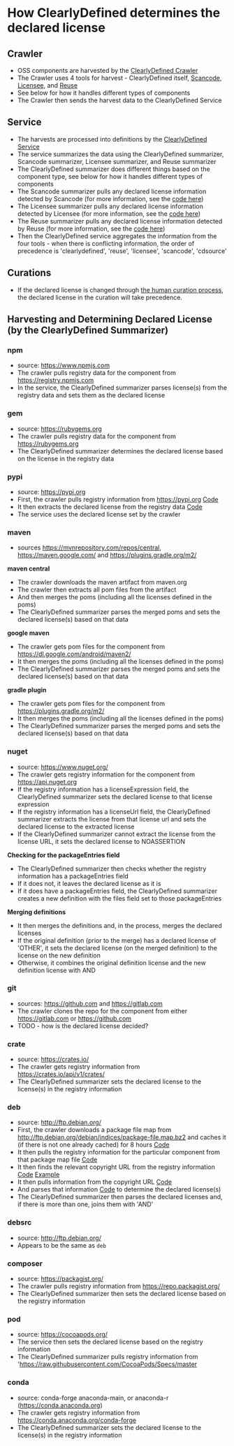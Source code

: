 # How ClearlyDefined determines the declared license

## Crawler
* OSS components are harvested by the [ClearlyDefined Crawler](https://github.com/clearlydefined/crawler)
* The Crawler uses 4 tools for harvest - ClearlyDefined itself, [Scancode](https://scancode-toolkit.readthedocs.io/en/latest/getting-started/home.html), [Licensee](https://github.com/licensee/licensee), and [Reuse](https://reuse.software/)
* See below for how it handles different types of components
* The Crawler then sends the harvest data to the ClearlyDefined Service

## Service
* The harvests are processed into definitions by the [ClearlyDefined Service](https://github.com/clearlydefined/service/tree/9e0a677a74c36c6ea276c4548b520b7c91db05ce)
* The service summarizes the data using the ClearlyDefined summarizer, Scancode summarizer, Licensee summarizer, and Reuse summarizer
* The ClearlyDefined summarizer does different things based on the component type, see below for how it handles different types of components
* The Scancode summarizer pulls any declared license information detected by Scancode (for more information, see the [code here](https://github.com/clearlydefined/service/blob/2d1e52caf5c07c3b6ef2565b5b77f1b677c82033/providers/summary/scancode.js))
* The Licensee summarizer pulls any declared license information detected by Licensee (for more information, see the [code here](https://github.com/clearlydefined/service/blob/master/providers/summary/licensee.js))
* The Reuse summarizer pulls any declared license information detected by Reuse (for more information, see the [code here](https://github.com/clearlydefined/service/blob/master/providers/summary/reuse.js))
* Then the ClearlyDefined service aggregates the information from the four tools - when there is conflicting information, the order of precedence is 'clearlydefined', 'reuse', 'licensee', 'scancode', 'cdsource'

## Curations
* If the declared license is changed through [the human curation process](https://github.com/clearlydefined/clearlydefined/blob/master/docs/curation-guidelines.md), the declared license in the curation will take precedence.

## Harvesting and Determining Declared License (by the ClearlyDefined Summarizer)

### npm
* source: https://www.npmjs.com
* The crawler pulls registry data for the component from https://registry.npmjs.com
* In the service, the ClearlyDefined summarizer parses license(s) from the registry data and sets them as the declared license

### gem
* source: https://rubygems.org
* The crawler pulls registry data for the component from https://rubygems.org
* The ClearlyDefined summarizer determines the declared license based on the license in the registry data

### pypi
* source: https://pypi.org
* First, the crawler pulls registry information from https://pypi.org [Code](https://github.com/clearlydefined/crawler/blob/f461b2358fbde130bcc5d183de01a4212c4cd66d/providers/fetch/pypiFetch.js#L42)
* It then extracts the declared license from the registry data [Code](https://github.com/clearlydefined/crawler/blob/f461b2358fbde130bcc5d183de01a4212c4cd66d/providers/fetch/pypiFetch.js#L71)
* The service uses the declared license set by the crawler

### maven
* sources https://mvnrepository.com/repos/central, https://maven.google.com/ and https://plugins.gradle.org/m2/

**maven central**

* The crawler downloads the maven artifact from maven.org
* The crawler then extracts all pom files from the artifact
* And then merges the poms (including all the licenses defined in the poms)
* The ClearlyDefined summarizer parses the merged poms and sets the declared license(s) based on that data

**google maven**

* The crawler gets pom files for the component from https://dl.google.com/android/maven2/
* It then merges the poms (including all the licenses defined in the poms)
* The ClearlyDefined summarizer parses the merged poms and sets the declared license(s) based on that data

**gradle plugin**

* The crawler gets pom files for the component from https://plugins.gradle.org/m2/
* It then merges the poms (including all the licenses defined in the poms)
* The ClearlyDefined summarizer parses the merged poms and sets the declared license(s) based on that data

### nuget
* source: https://www.nuget.org/
* The crawler gets registry information for the component from https://api.nuget.org
* If the registry information has a licenseExpression field, the ClearlyDefined summarizer sets the declared license to that license expression
* If the registry information has a licenseUrl field, the ClearlyDefined summarizer extracts the license from that license url and sets the declared license to the extracted license
* If the ClearlyDefined summarizer cannot extract the license from the license URL, it sets the declared license to NOASSERTION

**Checking for the packageEntries field**

* The ClearlyDefined summarizer then checks whether the registry information has a packageEntries field
* If it does not, it leaves the declared license as it is
* If it does have a packageEntries field, the ClearlyDefined summarizer creates a new definition with the files field set to those packageEntries

**Merging definitions**

* It then merges the definitions and, in the process, merges the declared licenses
* If the original definition (prior to the merge) has a declared license of 'OTHER', it sets the declared license (on the merged definition) to the license on the new definition 
* Otherwise, it combines the original definition license and the new definition license with AND

### git
* sources: https://github.com and https://gitlab.com
* The crawler clones the repo for the component from either https://gitlab.com or https://github.com
* TODO - how is the declared license decided?

### crate
* source: https://crates.io/
* The crawler gets registry information from https://crates.io/api/v1/crates/
* The ClearlyDefined summarizer sets the declared license to the license(s) in the registry information

### deb
* source: http://ftp.debian.org/
* First, the crawler downloads a package file map from http://ftp.debian.org/debian/indices/package-file.map.bz2 and caches it (if there is not one already cached) for 8 hours [Code](https://github.com/clearlydefined/crawler/blob/f461b2358fbde130bcc5d183de01a4212c4cd66d/providers/fetch/debianFetch.js#L87)
* It then pulls the registry information for the particular component from that package map file [Code](https://github.com/clearlydefined/crawler/blob/f461b2358fbde130bcc5d183de01a4212c4cd66d/providers/fetch/debianFetch.js#L114)
* It then finds the relevant copyright URL from the registry information [Code](https://github.com/clearlydefined/crawler/blob/f461b2358fbde130bcc5d183de01a4212c4cd66d/providers/fetch/debianFetch.js#L295) [Example](https://metadata.ftp-master.debian.org/changelogs/main/0/0ad-data/0ad-data_0.0.17-1_copyright)
* It then pulls information from the copyright URL [Code](https://github.com/clearlydefined/crawler/blob/f461b2358fbde130bcc5d183de01a4212c4cd66d/providers/fetch/debianFetch.js#L306)
* And parses that information [Code](https://github.com/clearlydefined/crawler/blob/f461b2358fbde130bcc5d183de01a4212c4cd66d/providers/fetch/debianFetch.js#L320) to determine the declared license(s)
* The ClearlyDefined summarizer then parses the declared licenses and, if there is more than one, joins them with 'AND'

### debsrc
* source: http://ftp.debian.org/
* Appears to be the same as `deb`

### composer
* source: https://packagist.org/
* The crawler pulls registry information from https://repo.packagist.org/
* The ClearlyDefined summarizer then sets the declared license based on the registry information

### pod
* source: https://cocoapods.org/
* The service then sets the declared license based on the registry information
* The ClearlyDefined summarizer pulls registry information from 'https://raw.githubusercontent.com/CocoaPods/Specs/master

### conda
* source: conda-forge anaconda-main, or anaconda-r (https://conda.anaconda.org)
* The crawler gets registry information from https://conda.anaconda.org/conda-forge
* The ClearlyDefined summarizer sets the declared license to the license(s) in the registry information
